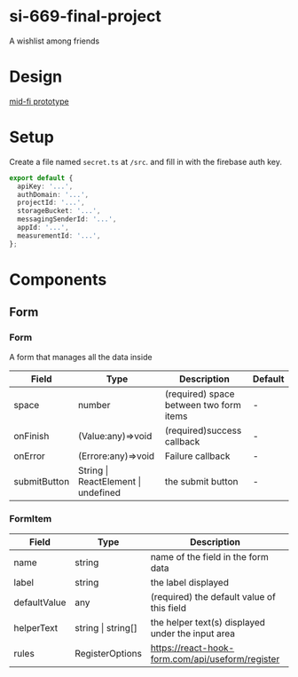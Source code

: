 # si-669-final-project
A wishlist among friends

# Design
[mid-fi prototype](https://www.figma.com/file/hTGhEpPTAUStPXZnpp0wY0/SI669-Final-Project?node-id=0%3A1)

# Setup
Create a file named `secret.ts` at `/src`. and fill in with the firebase auth key.
~~~typescript
export default {
  apiKey: '...',
  authDomain: '...',
  projectId: '...',
  storageBucket: '...',
  messagingSenderId: '...',
  appId: '...',
  measurementId: '...',
};
~~~



# Components

## Form

### Form

A form that manages all the data inside

| Field        | Type                                | Description                             | Default |
| ------------ | ----------------------------------- | --------------------------------------- | ------- |
| space        | number                              | (required) space between two form items | -       |
| onFinish     | (Value:any)=>void                   | (required)success callback              | -       |
| onError      | (Errore:any)=>void                  | Failure callback                        | -       |
| submitButton | String \| ReactElement \| undefined | the submit button                       | -       |

### FormItem

| Field        | Type               | Description                                       | Default |
| ------------ | ------------------ | ------------------------------------------------- | ------- |
| name         | string             | name of the field in the form data                | -       |
| label        | string             | the label displayed                               | -       |
| defaultValue | any                | (required) the default value of this field        | -       |
| helperText   | string \| string[] | the helper text(s) displayed under the input area | -       |
| rules        | RegisterOptions    | https://react-hook-form.com/api/useform/register  | -       |
